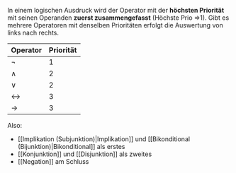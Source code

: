 In einem logischen Ausdruck wird der Operator mit der **höchsten Priorität** mit seinen Operanden **zuerst zusammengefasst** (Höchste Prio =>1). Gibt es mehrere Operatoren mit denselben Prioritäten erfolgt die Auswertung von links nach rechts.

| Operator          | Priorität |
| ----------------- | --------- |
| $\neg$            | 1         |
| $\land$           | 2         |
| $\lor$            | 2         |
| $\leftrightarrow$ | 3         |
| $\to$             | 3         |
Also:
- [[Implikation (Subjunktion)|Implikation]] und [[Bikonditional (Bijunktion)|Bikonditional]] als erstes
- [[Konjunktion]] und [[Disjunktion]] als zweites
- [[Negation]] am Schluss